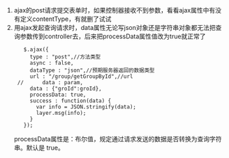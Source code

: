 1. ajax的post请求提交表单时，如果控制器接收不到参数，看看ajax属性中有没有定义contentType，有就删了试试
2. 用ajax发起查询请求时，data属性无论写json对象还是字符串对象都无法把查询参数传到controller去，后来把processData属性值改为true就正常了
   ```
      $.ajax({
        type : "post",//方法类型
        async : false,
        dataType : "json",//预期服务器返回的数据类型
        url : "/group/getGroupById",//url
    //		data : param,
        data : {"groId":groId},
        processData: true,
        success : function(data) {
          var info = JSON.stringify(data);
          layer.msg(info);
        }
      });
   ```
   processData属性是：布尔值，规定通过请求发送的数据是否转换为查询字符串。默认是 true。
